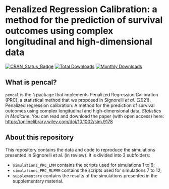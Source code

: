 # Penalized Regression Calibration: a method for the prediction of survival outcomes using complex longitudinal and high-dimensional data

[![CRAN_Status_Badge](http://www.r-pkg.org/badges/version/pencal)](https://cran.r-project.org/package=pencal)
[![Total Downloads](http://cranlogs.r-pkg.org/badges/grand-total/pencal?color=orange)](http://cranlogs.r-pkg.org/badges/grand-total/pencal)
[![Monthly Downloads](http://cranlogs.r-pkg.org/badges/pencal)](http://cranlogs.r-pkg.org/badges/pencal)

## What is pencal?
`pencal` is the `R` package that implements Penalized Regression Calibration (PRC), a statistical method that we proposed in Signorelli *et al.* (2021). Penalized regression calibration: A method for the prediction of survival outcomes using complex longitudinal and high-dimensional data. *Statistics in Medicine*.
You can read and download the paper (with open access) here: https://onlinelibrary.wiley.com/doi/10.1002/sim.9178

## About this repository
This repository contains the data and code to reproduce the simulations presented in Signorelli et al. (in review). It is divided into 3 subfolders:

* `simulations_PRC_LMM` contains the scripts used for simulations 1 to 6;
* `simulations_PRC_MLPMM` contains the scripts used for simulations 7 to 12;
* `supplementary` contains the results of the simulations presented in the supplementary material.
